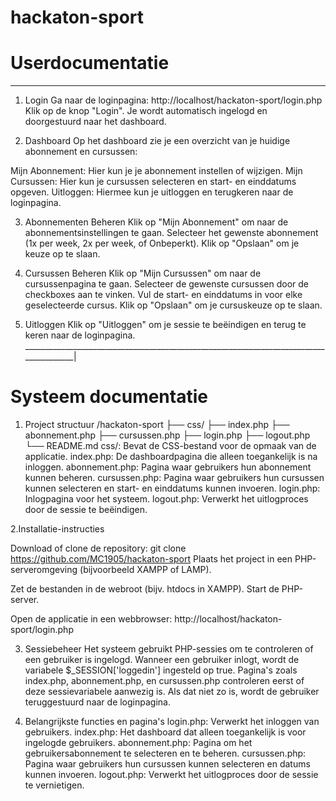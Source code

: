 # hackaton-sport

# Userdocumentatie

________________________________________________________________________________________
1. Login
Ga naar de loginpagina:
http://localhost/hackaton-sport/login.php
Klik op de knop "Login".
Je wordt automatisch ingelogd en doorgestuurd naar het dashboard.


2. Dashboard
Op het dashboard zie je een overzicht van je huidige abonnement en cursussen:

Mijn Abonnement: Hier kun je je abonnement instellen of wijzigen.
Mijn Cursussen: Hier kun je cursussen selecteren en start- en einddatums opgeven.
Uitloggen: Hiermee kun je uitloggen en terugkeren naar de loginpagina.


3. Abonnementen Beheren
Klik op "Mijn Abonnement" om naar de abonnementsinstellingen te gaan.
Selecteer het gewenste abonnement (1x per week, 2x per week, of Onbeperkt).
Klik op "Opslaan" om je keuze op te slaan.


4. Cursussen Beheren
Klik op "Mijn Cursussen" om naar de cursussenpagina te gaan.
Selecteer de gewenste cursussen door de checkboxes aan te vinken.
Vul de start- en einddatums in voor elke geselecteerde cursus.
Klik op "Opslaan" om je cursuskeuze op te slaan.


5. Uitloggen
Klik op "Uitloggen" om je sessie te beëindigen en terug te keren naar de loginpagina.
_______________________________________________________________________________________|

# Systeem documentatie


1. Project structuur
/hackaton-sport 
    ├── css/
    ├── index.php
    ├── abonnement.php
    ├── cursussen.php
    ├── login.php
    ├── logout.php
    └──  README.md
css/: Bevat de CSS-bestand voor de opmaak van de applicatie.
index.php: De dashboardpagina die alleen toegankelijk is na inloggen.
abonnement.php: Pagina waar gebruikers hun abonnement kunnen beheren.
cursussen.php: Pagina waar gebruikers hun cursussen kunnen selecteren en start- en einddatums kunnen invoeren.
login.php: Inlogpagina voor het systeem.
logout.php: Verwerkt het uitlogproces door de sessie te beëindigen.


2.Installatie-instructies

Download of clone de repository:
git clone https://github.com/MC1905/hackaton-sport
Plaats het project in een PHP-serveromgeving (bijvoorbeeld XAMPP of LAMP).

Zet de bestanden in de webroot (bijv. htdocs in XAMPP).
Start de PHP-server.

Open de applicatie in een webbrowser:
http://localhost/hackaton-sport/login.php


3. Sessiebeheer
Het systeem gebruikt PHP-sessies om te controleren of een gebruiker is ingelogd. Wanneer een gebruiker inlogt, wordt de variabele $_SESSION['loggedin'] ingesteld op true. Pagina's zoals index.php, abonnement.php, en cursussen.php controleren eerst of deze sessievariabele aanwezig is. Als dat niet zo is, wordt de gebruiker teruggestuurd naar de loginpagina.


4. Belangrijkste functies en pagina's
login.php: Verwerkt het inloggen van gebruikers.
index.php: Het dashboard dat alleen toegankelijk is voor ingelogde gebruikers.
abonnement.php: Pagina om het gebruikersabonnement te selecteren en te beheren.
cursussen.php: Pagina waar gebruikers hun cursussen kunnen selecteren en datums kunnen invoeren.
logout.php: Verwerkt het uitlogproces door de sessie te vernietigen.


